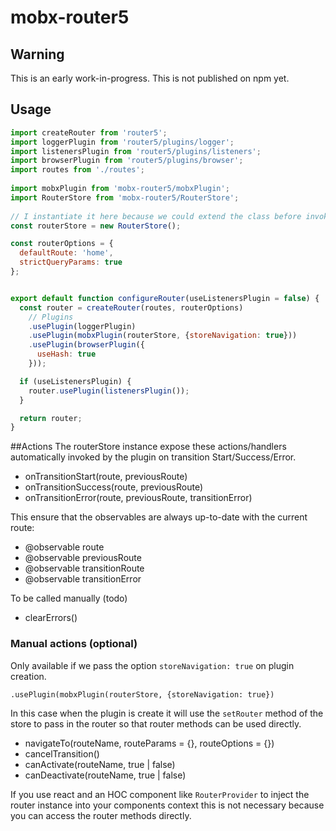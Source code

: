 
# mobx-router5

## Warning
This is an early work-in-progress.
This is not published on npm yet.

## Usage

```javascript 
import createRouter from 'router5';
import loggerPlugin from 'router5/plugins/logger';
import listenersPlugin from 'router5/plugins/listeners';
import browserPlugin from 'router5/plugins/browser';
import routes from './routes';
  
import mobxPlugin from 'mobx-router5/mobxPlugin';
import RouterStore from 'mobx-router5/RouterStore';
  
// I instantiate it here because we could extend the class before invoking new
const routerStore = new RouterStore();

const routerOptions = {
  defaultRoute: 'home',
  strictQueryParams: true
};


export default function configureRouter(useListenersPlugin = false) {
  const router = createRouter(routes, routerOptions)
    // Plugins
    .usePlugin(loggerPlugin)
    .usePlugin(mobxPlugin(routerStore, {storeNavigation: true}))
    .usePlugin(browserPlugin({
      useHash: true
    }));

  if (useListenersPlugin) {
    router.usePlugin(listenersPlugin());
  }

  return router;
}
```

##Actions
The routerStore instance expose these actions/handlers automatically invoked by the plugin on transition Start/Success/Error.

- onTransitionStart(route, previousRoute)
- onTransitionSuccess(route, previousRoute)
- onTransitionError(route, previousRoute, transitionError)

This ensure that the observables are always up-to-date with the current route:

- @observable route 
- @observable previousRoute
- @observable transitionRoute
- @observable transitionError

To be called manually (todo)
- clearErrors()

### Manual actions (optional)
Only available if we pass the option `storeNavigation: true` on plugin creation.

```
.usePlugin(mobxPlugin(routerStore, {storeNavigation: true})
```

In this case when the plugin is create it will use the `setRouter` method of the store to pass in the router so that router methods can be used directly.  

- navigateTo(routeName, routeParams = {}, routeOptions = {})
- cancelTransition()
- canActivate(routeName, true | false)
- canDeactivate(routeName, true | false)

If you use react and an HOC component like `RouterProvider` to inject the router instance into your components context this is not necessary because you can access the router methods directly.
